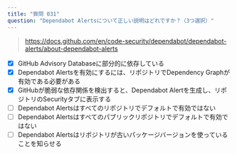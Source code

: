 ```yaml
---
title: "質問 031"
question: "Dependabot Alertsについて正しい説明はどれですか？（3つ選択）"
---
```



> https://docs.github.com/en/code-security/dependabot/dependabot-alerts/about-dependabot-alerts
- [x] GitHub Advisory Databaseに部分的に依存している
- [x] Dependabot Alertsを有効にするには、リポジトリでDependency Graphが有効である必要がある
- [x] GitHubが脆弱な依存関係を検出すると、Dependabot Alertを生成し、リポジトリのSecurityタブに表示する
- [ ] Dependabot Alertsはすべてのリポジトリでデフォルトで有効ではない
- [ ] Dependabot Alertsはすべてのパブリックリポジトリでデフォルトで有効ではない
- [ ] Dependabot Alertsはリポジトリが古いパッケージバージョンを使っていることを知らせる